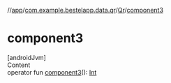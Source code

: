 //[app](../../index.md)/[com.example.bestelapp.data.qr](../index.md)/[Qr](index.md)/[component3](component3.md)



# component3  
[androidJvm]  
Content  
operator fun [component3](component3.md)(): [Int](https://kotlinlang.org/api/latest/jvm/stdlib/kotlin/-int/index.html)  



